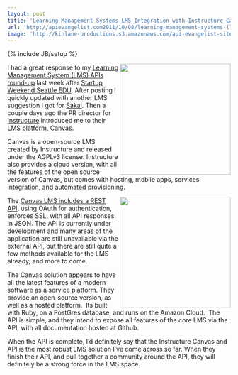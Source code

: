 ```yaml
---
layout: post
title: 'Learning Management Systems LMS Integration with Instructure Canvas API'
url: 'http://apievangelist.com2011/10/08/learning-management-systems-(lms)-integration-with-instructure-canvas-api/'
image: 'http://kinlane-productions.s3.amazonaws.com/api-evangelist-site/blog/Instructure_logo.jpg'
---
```

{% include JB/setup %}
<p>
     <a title="Instructure" href="http://www.instructure.com/"><img src="http://kinlane-productions.s3.amazonaws.com/api-evangelist/instructure/Instructure_logo.jpg"  width="250" align="right" /></a>
</p>
<p>
     I had a great response to my <a title="Learning Management System API Roundup" href="/2011/10/02/learning-management-system-(lms)-apis/">Learning Management System (LMS) APIs round-up</a> last week after <a title="Startup Weekend Seattle EDU" href="http://blog.programmableweb.com/2011/09/30/40-education-apis-for-startup-weekend-seattle-edu/">Startup Weekend Seattle EDU</a>. After posting I quickly updated with another LMS suggestion I got for <a title="Sakai" href="https://confluence.sakaiproject.org/dosearchsite.action?queryString=api">Sakai</a>. Then a couple days ago the PR director for <a title="Instructure" href="http://www.instructure.com/">Instructure</a> introduced me to their <a title="LMS Platform Canvas" href="http://www.instructure.com/">LMS platform, Canvas</a>.
</p>
<p>
     Canvas is a open-source LMS created by Instructure and released under the AGPLv3 license. Instructure also provides a cloud version, with all the features of the open source version of Canvas, but comes with hosting, mobile apps, services integration, and automated provisioning.
</p>
<p>
     <a title="Instructure" href="http://www.instructure.com/"><img src="http://kinlane-productions.s3.amazonaws.com/api-evangelist/instructure/Instructure-LMS-Classroom.png"  width="250" align="right" /></a>
</p>
<p>
     The <a title="Canvas MLS includes a REST API" href="https://canvas.instructure.com/doc/api/index.html">Canvas LMS includes a REST API</a>, using OAuth for authentication, enforces SSL, with all API responses in JSON. The API is currently under development and many areas of the application are still unavailable via the external API, but there are still quite a few methods available for the LMS already, and more to come.
</p>
<p>
     The Canvas solution appears to have all the latest features of a modern software as a service platform. They provide an open-source version, as well as a hosted platform.  Its built with Ruby, on a PostGres database, and runs on the Amazon Cloud.  The API is simple, and they intend to expose all features of the core LMS via the API, with all documentation hosted at Github.
</p>
<p>
     When the API is complete, I’d definitely say that the Instructure Canvas and API is the most robust LMS solution I’ve come across so far. When they finish their API, and pull together a community around the API, they will definitely be a strong force in the LMS space.
</p>
